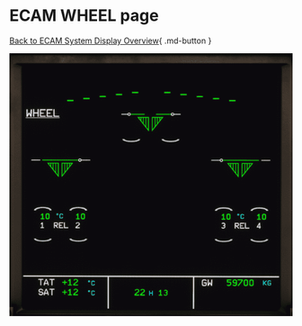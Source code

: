 # ECAM WHEEL page

[Back to ECAM System Display Overview](index.md){ .md-button }

![ECAM WHEEL page](../../../assets/a32nx-briefing/ecam/wheel.png "ECAM WHEEL page")

<!-- TODO -->

